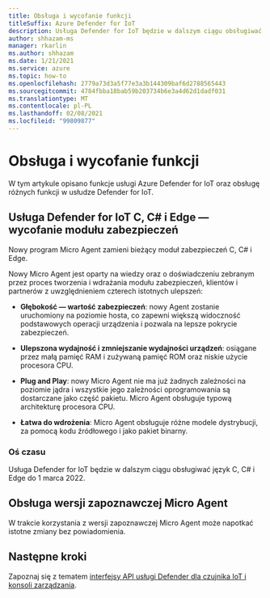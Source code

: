 ```yaml
---
title: Obsługa i wycofanie funkcji
titleSuffix: Azure Defender for IoT
description: Usługa Defender for IoT będzie w dalszym ciągu obsługiwać język C, C# i Edge do 1 marca 2022.
author: shhazam-ms
manager: rkarlin
ms.author: shhazam
ms.date: 1/21/2021
ms.service: azure
ms.topic: how-to
ms.openlocfilehash: 2779a73d3a5f77e3a3b144309baf6d2788565443
ms.sourcegitcommit: 4784fbba18bab59b203734b6e3a4d62d1dadf031
ms.translationtype: MT
ms.contentlocale: pl-PL
ms.lasthandoff: 02/08/2021
ms.locfileid: "99809877"
---
```

# <a name="feature-support-and-retirement"></a>Obsługa i wycofanie funkcji

W tym artykule opisano funkcje usługi Azure Defender for IoT oraz obsługę różnych funkcji w usłudze Defender for IoT.

## <a name="defender-for-iot-c-c-and-edge-security-module-deprecation"></a>Usługa Defender for IoT C, C# i Edge — wycofanie modułu zabezpieczeń

Nowy program Micro Agent zamieni bieżący moduł zabezpieczeń C, C# i Edge.  

Nowy Micro Agent jest oparty na wiedzy oraz o doświadczeniu zebranym przez proces tworzenia i wdrażania modułu zabezpieczeń, klientów i partnerów z uwzględnieniem czterech istotnych ulepszeń: 

- **Głębokość — wartość zabezpieczeń**: nowy Agent zostanie uruchomiony na poziomie hosta, co zapewni większą widoczność podstawowych operacji urządzenia i pozwala na lepsze pokrycie zabezpieczeń.

- **Ulepszona wydajność i zmniejszanie wydajności urządzeń**: osiągane przez małą pamięć RAM i zużywaną pamięć ROM oraz niskie użycie procesora CPU.  

- **Plug and Play**: nowy Micro Agent nie ma już żadnych zależności na poziomie jądra i wszystkie jego zależności oprogramowania są dostarczane jako część pakietu. Micro Agent obsługuje typową architekturę procesora CPU.

- **Łatwa do wdrożenia**: Micro Agent obsługuje różne modele dystrybucji, za pomocą kodu źródłowego i jako pakiet binarny. 

### <a name="timeline"></a>Oś czasu 

Usługa Defender for IoT będzie w dalszym ciągu obsługiwać język C, C# i Edge do 1 marca 2022. 

## <a name="micro-agent-preview-support"></a>Obsługa wersji zapoznawczej Micro Agent

W trakcie korzystania z wersji zapoznawczej Micro Agent może napotkać istotne zmiany bez powiadomienia.

## <a name="next-steps"></a>Następne kroki

Zapoznaj się z tematem [interfejsy API usługi Defender dla czujnika IoT i konsoli zarządzania](references-work-with-defender-for-iot-apis.md).
